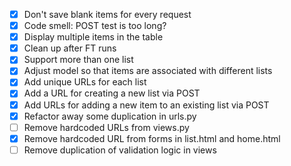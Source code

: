 - [x] Don't save blank items for every request
- [x] Code smell: POST test is too long?
- [x] Display multiple items in the table
- [x] Clean up after FT runs
- [x] Support more than one list
- [x] Adjust model so that items are associated with different lists
- [x] Add unique URLs for each list
- [x] Add a URL for creating a new list via POST
- [x] Add URLs for adding a new item to an existing list via POST
- [x] Refactor away some duplication in urls.py
- [ ] Remove hardcoded URLs from views.py
- [x] Remove hardcoded URL from forms in list.html and home.html
- [ ] Remove duplication of validation logic in views
